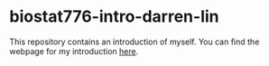 # biostat776-intro-darren-lin
This repository contains an introduction of myself. You can find the webpage for my introduction [here](https://dlin33.github.io/biostat776-intro-darren-lin/).
